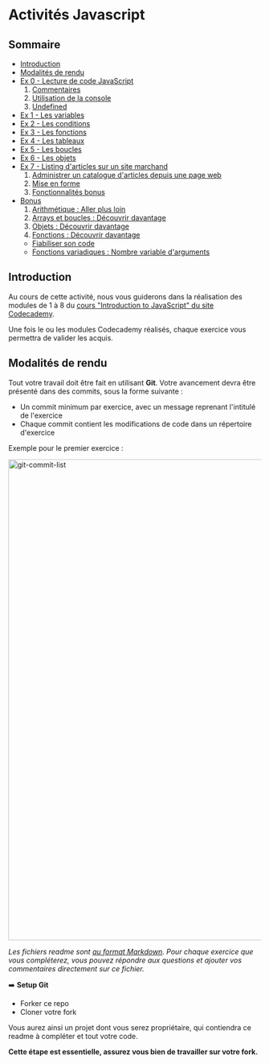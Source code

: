 # Activités Javascript

## Sommaire

- [Introduction](#introduction)
- [Modalités de rendu](#modalités-de-rendu)
- [Ex 0 - Lecture de code JavaScript](#ex-0---lecture-de-code-javascript)
  1. [Commentaires](#section-1--commentaires)
  2. [Utilisation de la console](#section-2--utilisation-de-la-console)
  3. [Undefined](#section-3--undefined)
- [Ex 1 - Les variables](#ex-1---les-variables)
- [Ex 2 - Les conditions](#ex-2---les-conditions)
- [Ex 3 - Les fonctions](#ex-3---les-fonctions)
- [Ex 4 - Les tableaux](#ex-4---les-tableaux)
- [Ex 5 - Les boucles](#ex-5---les-boucles)
- [Ex 6 - Les objets](#ex-6---les-objets)
- [Ex 7 - Listing d'articles sur un site marchand](#ex-7---listing-darticles-sur-un-site-marchand)
  1. [Administrer un catalogue d'articles depuis une page web](#administrer-un-catalogue-darticles-depuis-une-page-web)
  2. [Mise en forme](#mise-en-forme)
  3. [Fonctionnalités bonus](#fonctionnalités-bonus)
- [Bonus](#bonus)
  1. [Arithmétique : Aller plus loin](arithmétique--aller-plus-loin)
  2. [Arrays et boucles : Découvrir davantage](arrays-et-boucles--découvrir-davantage)
  3. [Objets : Découvrir davantage](objets--découvrir-davantage)
  4. [Fonctions : Découvrir davantage](fonctions--découvrir-davantage)
  - [Fiabiliser son code](fiabiliser-son-code)
  - [Fonctions variadiques : Nombre variable d'arguments](fonctions-variadiques--nombre-variable-darguments)

## Introduction

Au cours de cette activité, nous vous guiderons dans la réalisation des modules de 1 à 8 du [cours "Introduction to JavaScript" du site Codecademy](https://www.codecademy.com/learn/introduction-to-javascript).

Une fois le ou les modules Codecademy réalisés, chaque exercice vous permettra de valider les acquis.

## Modalités de rendu

Tout votre travail doit être fait en utilisant **Git**. Votre avancement devra être présenté dans des commits, sous la forme suivante :

- Un commit minimum par exercice, avec un message reprenant l'intitulé de l'exercice
- Chaque commit contient les modifications de code dans un répertoire d'exercice

Exemple pour le premier exercice :

<img width="956" alt="git-commit-list" src="https://user-images.githubusercontent.com/632197/78457023-9fc00900-76a7-11ea-800f-16e3782dae48.png">

_Les fichiers readme sont [au format Markdown](https://github.com/adam-p/markdown-here/wiki/Markdown-Cheatsheet). Pour chaque exercice que vous compléterez, vous pouvez répondre aux questions et ajouter vos commentaires directement sur ce fichier._

➡️ **Setup Git**

- Forker ce repo
- Cloner votre fork

Vous aurez ainsi un projet dont vous serez propriétaire, qui contiendra ce readme à compléter et tout votre code.

**Cette étape est essentielle, assurez vous bien de travailler sur votre fork.**
